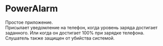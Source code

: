 # PowerAlarm
Простое приложение.  
Присылает уведомление на телефон, когда уровень заряда достигает заданного. Или когда он достигает 100% при зарядке телефона.  
Слушатель также защищен от убийства системой.
